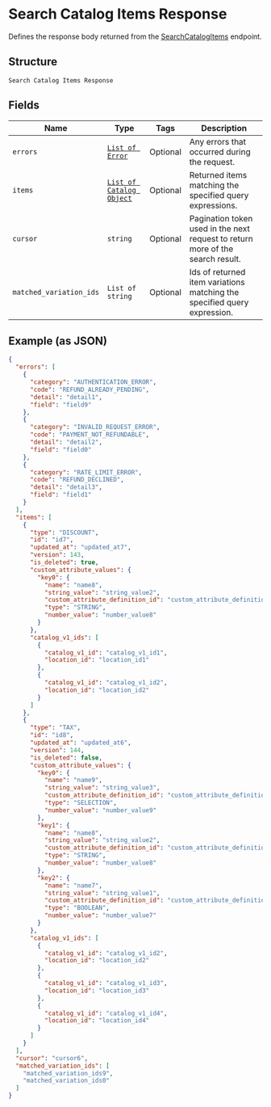 
# Search Catalog Items Response

Defines the response body returned from the [SearchCatalogItems](../../doc/api/catalog.md#search-catalog-items) endpoint.

## Structure

`Search Catalog Items Response`

## Fields

| Name | Type | Tags | Description |
|  --- | --- | --- | --- |
| `errors` | [`List of Error`](../../doc/models/error.md) | Optional | Any errors that occurred during the request. |
| `items` | [`List of Catalog Object`](../../doc/models/catalog-object.md) | Optional | Returned items matching the specified query expressions. |
| `cursor` | `string` | Optional | Pagination token used in the next request to return more of the search result. |
| `matched_variation_ids` | `List of string` | Optional | Ids of returned item variations matching the specified query expression. |

## Example (as JSON)

```json
{
  "errors": [
    {
      "category": "AUTHENTICATION_ERROR",
      "code": "REFUND_ALREADY_PENDING",
      "detail": "detail1",
      "field": "field9"
    },
    {
      "category": "INVALID_REQUEST_ERROR",
      "code": "PAYMENT_NOT_REFUNDABLE",
      "detail": "detail2",
      "field": "field0"
    },
    {
      "category": "RATE_LIMIT_ERROR",
      "code": "REFUND_DECLINED",
      "detail": "detail3",
      "field": "field1"
    }
  ],
  "items": [
    {
      "type": "DISCOUNT",
      "id": "id7",
      "updated_at": "updated_at7",
      "version": 143,
      "is_deleted": true,
      "custom_attribute_values": {
        "key0": {
          "name": "name8",
          "string_value": "string_value2",
          "custom_attribute_definition_id": "custom_attribute_definition_id4",
          "type": "STRING",
          "number_value": "number_value8"
        }
      },
      "catalog_v1_ids": [
        {
          "catalog_v1_id": "catalog_v1_id1",
          "location_id": "location_id1"
        },
        {
          "catalog_v1_id": "catalog_v1_id2",
          "location_id": "location_id2"
        }
      ]
    },
    {
      "type": "TAX",
      "id": "id8",
      "updated_at": "updated_at6",
      "version": 144,
      "is_deleted": false,
      "custom_attribute_values": {
        "key0": {
          "name": "name9",
          "string_value": "string_value3",
          "custom_attribute_definition_id": "custom_attribute_definition_id3",
          "type": "SELECTION",
          "number_value": "number_value9"
        },
        "key1": {
          "name": "name8",
          "string_value": "string_value2",
          "custom_attribute_definition_id": "custom_attribute_definition_id4",
          "type": "STRING",
          "number_value": "number_value8"
        },
        "key2": {
          "name": "name7",
          "string_value": "string_value1",
          "custom_attribute_definition_id": "custom_attribute_definition_id5",
          "type": "BOOLEAN",
          "number_value": "number_value7"
        }
      },
      "catalog_v1_ids": [
        {
          "catalog_v1_id": "catalog_v1_id2",
          "location_id": "location_id2"
        },
        {
          "catalog_v1_id": "catalog_v1_id3",
          "location_id": "location_id3"
        },
        {
          "catalog_v1_id": "catalog_v1_id4",
          "location_id": "location_id4"
        }
      ]
    }
  ],
  "cursor": "cursor6",
  "matched_variation_ids": [
    "matched_variation_ids9",
    "matched_variation_ids0"
  ]
}
```

